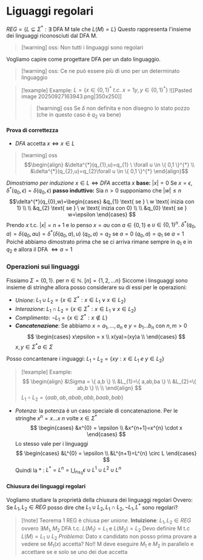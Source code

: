 # Liguaggi regolari
$REG = \{ L \subseteq \Sigma^{*} :\exists \text{ DFA M tale che } L(M)=L\}$
Questo rappresenta l'insieme dei linguaggi riconosciuti dal DFA M.

>[!warning] oss: 
>Non tutti i linguaggi sono regolari

Vogliamo capire come progettare DFA per un dato linguaggio.

>[!warning] oss:
> Ce ne può essere più di uno per un determinato linguaggio

>[!example] Example:
>$L=\{ x \in \{ 0,1 \}^{*} \ t.c. \ x = 1y, y \in \{ 0,1 \}^{*}  \}$
>![[Pasted image 20250927163943.png|350x250]]
>>[!warning] oss
>>Se $\delta$ non definita e non disegno lo stato pozzo (che in questo caso è $q_{2}$ va bene)

#### Prova di correttezza
- $DFA$ accetta $x \iff x \in L$
>[!warning] oss
>$$\begin{align}
>&\delta^{*}(q_{1},u)=q_{1} \ \forall u \in \{ 0,1 \}^{*}  \\
>&\delta^{*}(q_{2},u)=q_{2}\forall u \in \{ 0,1 \}^{*}  
>\end{align}$$

*Dimostriamo per induzione* 
$x \in L \iff DFA \text{ accetta} \ x$
**base:** $|x| = 0$ Se $x=\epsilon$, $\delta^{*}(q_{0},\epsilon)=\delta(q_{0},\epsilon)$
**passo induttivo:** Sia $n> 0$ supponiamo che $|w| \leq n$
$$\delta^{*}(q_{0},w)=\begin{cases}
&q_{1} \text{ se } \ w \text{ inizia con 1} \\ \\
&q_{2} \text{ se } \ w \text{ inizia con 0} \\ \\  
&q_{0} \text{ se } w=\epsilon
\end{cases}
$$
Prendo $x$ t.c. $|x|=n+1$ e lo penso $x=au$ con $a \in \{ 0,1 \}$ e $u \in \{ 0,1 \}^{n}$.
$\delta^{*}(q_{0},a)=\delta(q_{0},au)=\delta^{*}(\delta(q_{0},a),u)$ 
$(q_{0},a)=q_{2} \text{ se } a=0$ 
$(q_{0},a)=q_{1} \text{ se } a=1$ 
Poiché abbiamo dimostrato prima che se ci arriva rimane sempre in $q_{1}$ e in $q_{2}$ e allora il DFA $\iff a=1$

### Operazioni sui linguaggi
Fissiamo $\Sigma=\{ 0,1 \}$. per $n \in \mathbb{N}$. $[n]=\{ 1,2,\dots n \}$
Siccome i linsguaggi sono insieme di stringhe allora posso considerare su di essi per le operazioni:
- *Unione*: $L_{1}\cup L_{2}=\{x \in \Sigma^{*}:x \in L_{1} \vee x \in L_{2} \}$
- *Interazione*:  $L_{1}\cap L_{2}=\{x \in \Sigma^{*}:x \in L_{1} \vee x \in L_{2} \}$
- *Complimento*: $\neg L_{1}=\{ x \in \Sigma^{*}:x \not\in L \}$
- ***Concatenazione***: Se abbiamo $x=a_{1},\dots,a_{n}$ e $y=b_{1}\dots b_{n}$ con $n,m>0$ $$
\begin{cases}
x\epsilon = x \\
x(ya)=(xy)a \\
\end{cases}
$$
$x,y \in \Sigma^{*} a \in\Sigma$

Posso concantenare i inguaggi:
$L_{1} \circ L_{2}=\{ xy:x \in L_{1} \ e \ y\in L_{2} \}$
>[!example] Example:
>$$
>\begin{align}
>&\Sigma = \{ a,b \} \\
>&L_{1}=\{ a,ab,ba \} \\
>&L_{2}=\{ ab,b \} \\ \\
>\end{align}
>$$
>$L_{1} \circ L_{2}= \{ aab,ab,abab,abb,baab,bab \}$

- *Potenza*: la potenza è un caso speciale di concatenazione.
Per le stringhe $x^{n}=x\dots x \ n\text{ volte } x \in \Sigma^{*}$
$$
\begin{cases}
&x^{0} = \epsilon \\
&x^{n+1}=x^{n} \cdot x
\end{cases}
$$
Lo stesso vale per i linguaggi
$$
\begin{cases}
&L^{0} = \epsilon \\
&L^{n+1}=L^{n} \circ L
\end{cases}
$$
Quindi la $*$ :
$L^{*}=  L^{n}= \bigcup_{n\geq_{0}} \epsilon \cup L^{1}\cup L^{2}\cup L^{n}$
#### Chiusura dei linguaggi regolari
Vogliamo studiare la proprietà della chiusura dei linguaggi regolari
Ovvero:
Se $L_{1},L_{2} \in REG$ posso dire che $L_{1}\cup L_{2},L_{1}\cap L_{2},\neg L_{1},L^{*}$ sono regolari?
>[!note] Teorema 1
>REG è chiusa per *unione*.
>**Intuizione**: $L_{1},L_{2} \in REG$ ovvero $\exists M_{1},M_{2}\text{ DFA t.c. }$
>$L(M_{1})=L_{1}$ e $L(M_{2})=L_{2}$
>Devo definire M t.c $L(M)=L_{1}\cup L_{2}$
>*Problema:* Dato x candidato non posso prima provare a vedere se $M_{1}(x)$ accetta? No!! M deve eseguire $M_{1}$ e $M_{2}$ in parallelo e accettare se e solo se uno dei due accetta


 

